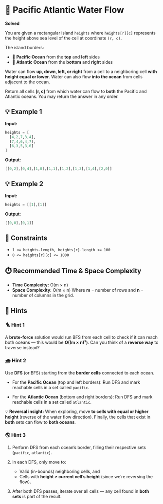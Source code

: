 # 🌊 Pacific Atlantic Water Flow

**Solved**

You are given a rectangular island `heights` where `heights[r][c]` represents the height above sea level of the cell at coordinate `(r, c)`.

The island borders:

* 🌊 **Pacific Ocean** from the **top** and **left** sides
* 🌊 **Atlantic Ocean** from the **bottom** and **right** sides

Water can flow **up, down, left, or right** from a cell to a neighboring cell **with height equal or lower**.
Water can also flow **into the ocean** from cells adjacent to the ocean.

Return all cells **[r, c]** from which water can flow to **both** the Pacific and Atlantic oceans.
You may return the answer in any order.

## 💡 Example 1

**Input:**

```python
heights = [
  [4,2,7,3,4],
  [7,4,6,4,7],
  [6,3,5,3,6]
]
```

**Output:**

```python
[[0,2],[0,4],[1,0],[1,1],[1,2],[1,3],[1,4],[2,0]]
```

## 💡 Example 2

**Input:**

```python
heights = [[1],[1]]
```

**Output:**

```python
[[0,0],[0,1]]
```

## 📏 Constraints

* `1 <= heights.length, heights[r].length <= 100`
* `0 <= heights[r][c] <= 1000`

## ⏱️ Recommended Time & Space Complexity

* **Time Complexity:** O(m × n)
* **Space Complexity:** O(m × n)
  Where **m** = number of rows and **n** = number of columns in the grid.

## 🧠 Hints

### 🪜 Hint 1

A **brute-force** solution would run BFS from each cell to check if it can reach both oceans —
this would be **O((m × n)²)**.
Can you think of a **reverse way** to traverse instead?

### 🌧️ Hint 2

Use **DFS** (or BFS) starting from the **border cells** connected to each ocean.

* For the **Pacific Ocean** (top and left borders):
  Run DFS and mark reachable cells in a set called `pacific`.

* For the **Atlantic Ocean** (bottom and right borders):
  Run DFS and mark reachable cells in a set called `atlantic`.

💡 **Reversal insight:**
When exploring, move **to cells with equal or higher height** (reverse of the water flow direction).
Finally, the cells that exist in **both** sets can flow to **both oceans**.

### 🌎 Hint 3

1. Perform DFS from each ocean’s border, filling their respective sets (`pacific`, `atlantic`).
2. In each DFS, only move to:

   * Valid (in-bounds) neighboring cells, and
   * Cells with **height ≥ current cell’s height** (since we’re reversing the flow).
3. After both DFS passes, iterate over all cells —
   any cell found in **both sets** is part of the result.